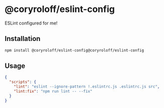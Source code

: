 # @coryroloff/eslint-config

ESLint configured for me!

## Installation

```bash
npm install @coryroloff/eslint-config@coryroloff/eslint-config
```

## Usage

```json
{
  "scripts": {
    "lint": "eslint --ignore-pattern !.eslintrc.js .eslintrc.js src",
    "lint:fix": "npm run lint -- --fix"
  }
}
```
